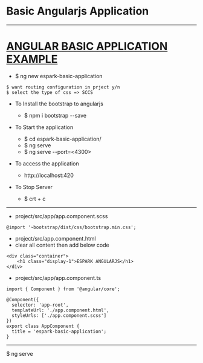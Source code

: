 
# Basic Angularjs Application 
---

# [ANGULAR BASIC APPLICATION EXAMPLE ](https://github.com/adarshkumarsingh83/angular_js_version9/tree/master/APPLICATIONS/espark-basic-application)

* $ ng new espark-basic-application

```
$ want routing configuration in prject y/n
$ select the type of css => SCCS 
```

* To Install the bootstrap to angularjs 
	* $ npm i bootstrap --save

* To Start the application 
	* $ cd espark-basic-application/
	* $ ng serve
	* $ ng serve --port=<4300>

* To access the application 
	* http://localhost:420

* To Stop Server
	* $ crt + c

---

* project/src/app/app.component.scss
```
@import '~bootstrap/dist/css/bootstrap.min.css';
```

* project/src/app.component.html
* clear all content then add below code 
```
<div class="container">
    <h1 class="display-1">ESPARK ANGULARJS</h1>
</div>
```


* project/src/app/app.component.ts
```
import { Component } from '@angular/core';

@Component({
  selector: 'app-root',
  templateUrl: './app.component.html',
  styleUrls: ['./app.component.scss']
})
export class AppComponent {
  title = 'espark-basic-application';
}
```

---
$ ng serve

